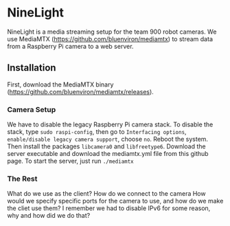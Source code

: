 # NineLight ##

NineLight is a media streaming setup for the team 900 robot cameras. We use MediaMTX (https://github.com/bluenviron/mediamtx) to stream data from a Raspberry Pi camera to a web server. 

## Installation ##
First, download the MediaMTX binary (https://github.com/bluenviron/mediamtx/releases). 
### Camera Setup ###
We have to disable the legacy Raspberry Pi camera stack. To disable the stack, type `sudo raspi-config`, then go to `Interfacing options`, `enable/disable legacy camera support`, choose `no`. Reboot the system. Then install the packages `libcamera0` and `libfreetype6`. Download the server executable and download the mediamtx.yml file from this github page. To start the server, just run `./mediamtx`

### The Rest ###
What do we use as the client? How do we connect to the camera
How would we specify specific ports for the camera to use, and how do we make the cliet use them?
I remember we had to disable IPv6 for some reason, why and how did we do that?
